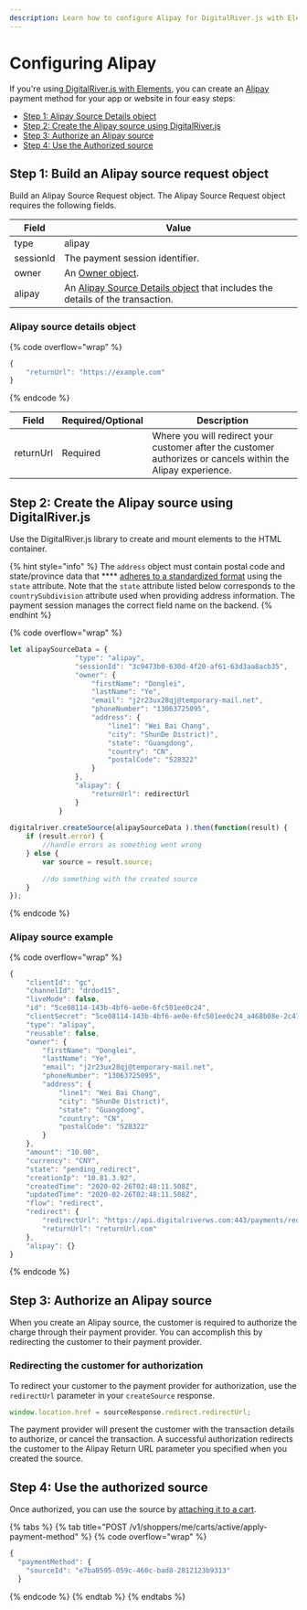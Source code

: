 ```yaml
---
description: Learn how to configure Alipay for DigitalRiver.js with Elements
---
```


# Configuring Alipay

If you're using[ DigitalRiver.js with Elements](../), you can create an [Alipay](../../../supported-payment-methods/alipay.md) payment method for your app or website in four easy steps:

* [Step 1: Alipay Source Details object](alipay.md#step-1-build-an-alipay-source-request-object)
* [Step 2: Create the Alipay source using DigitalRiver.js](alipay.md#step-2-create-the-alipay-source-using-digitalriver-js)
* [Step 3: Authorize an Alipay source](alipay.md#step-3-authorize-an-alipay-source)
* [Step 4: Use the Authorized source](alipay.md#step-4-use-the-authorized-source)

## Step 1: Build an Alipay source request object

Build an Alipay Source Request object. The Alipay Source Request object requires the following fields.

| Field     | Value                                                                                                                   |
| --------- | ----------------------------------------------------------------------------------------------------------------------- |
| type      | alipay                                                                                                                  |
| sessionId | The payment session identifier.                                                                                         |
| owner     | An [Owner object](common-payment-objects.md#owner-object).                                                              |
| alipay    | An [Alipay Source Details object](alipay.md#alipay-source-details-object) that includes the details of the transaction. |

### Alipay source details object

{% code overflow="wrap" %}
```javascript
{
    "returnUrl": "https://example.com"
}
```
{% endcode %}

| Field     | Required/Optional | Description                                                                                                  |
| --------- | ----------------- | ------------------------------------------------------------------------------------------------------------ |
| returnUrl | Required          | Where you will redirect your customer after the customer authorizes or cancels within the Alipay experience. |

## Step 2: Create the Alipay source using DigitalRiver.js

Use the DigitalRiver.js library to create and mount elements to the HTML container.

{% hint style="info" %}
The `address` object must contain postal code and state/province data that **** [adheres to a standardized format](../../../../cart/creating-or-updating-a-cart/providing-address-information.md) using the `state` attribute. Note that the `state` attribute listed below corresponds to the `countrySubdivision` attribute used when providing address information. The payment session manages the correct field name on the backend.
{% endhint %}

{% code overflow="wrap" %}
```javascript
let alipaySourceData = {
                "type": "alipay",
                "sessionId": "3c9473b0-630d-4f20-af61-63d3aa8acb35",
                "owner": {
                    "firstName": "Donglei",
                    "lastName": "Ye",
                    "email": "j2r23ux28qj@temporary-mail.net",
                    "phoneNumber": "13063725095",
                    "address": {
                        "line1": "Wei Bai Chang",
                        "city": "ShunDe District)",
                        "state": "Guangdong",
                        "country": "CN",
                        "postalCode": "528322"
                    }
                },
                "alipay": {
                    "returnUrl": redirectUrl
                }
            }
 
digitalriver.createSource(alipaySourceData ).then(function(result) {
    if (result.error) {
        //handle errors as something went wrong
    } else {
        var source = result.source;
     
        //do something with the created source
    }
});
```
{% endcode %}

### Alipay source example

{% code overflow="wrap" %}
```javascript
{
    "clientId": "gc",
    "channelId": "drdod15",
    "liveMode": false,
    "id": "5ce08114-143b-4bf6-ae0e-6fc501ee0c24",
    "clientSecret": "5ce08114-143b-4bf6-ae0e-6fc501ee0c24_a468b08e-2c47-4531-82af-d48d80ff6dcc",
    "type": "alipay",
    "reusable": false,
    "owner": {
        "firstName": "Donglei",
        "lastName": "Ye",
        "email": "j2r23ux28qj@temporary-mail.net",
        "phoneNumber": "13063725095",
        "address": {
            "line1": "Wei Bai Chang",
            "city": "ShunDe District)",
            "state": "Guangdong",
            "country": "CN",
            "postalCode": "528322"    
        }
    },
    "amount": "10.00",
    "currency": "CNY",
    "state": "pending_redirect",
    "creationIp": "10.81.3.92",
    "createdTime": "2020-02-26T02:48:11.508Z",
    "updatedTime": "2020-02-26T02:48:11.508Z",
    "flow": "redirect",
    "redirect": {
        "redirectUrl": "https://api.digitalriverws.com:443/payments/redirects/51314834-9bf9-483f-b3a7-4b36a14d3f5c?apiKey=pk_hc_e03ee62c0d964bb3ac75595b1203d13c",
        "returnUrl": "returnUrl.com"
    },
    "alipay": {}
}
```
{% endcode %}

## Step 3: Authorize an Alipay source

When you create an Alipay source, the customer is required to authorize the charge through their payment provider. You can accomplish this by redirecting the customer to their payment provider.

### Redirecting the customer for authorization

To redirect your customer to the payment provider for authorization, use the `redirectUrl` parameter in your `createSource` response.

```javascript
window.location.href = sourceResponse.redirect.redirectUrl;
```

The payment provider will present the customer with the transaction details to authorize, or cancel the transaction. A successful authorization redirects the customer to the Alipay Return URL parameter you specified when you created the source.

## Step 4: Use the authorized source

Once authorized, you can use the source by [attaching it to a cart](../../../sources/#attaching-a-payment-method-to-an-order-or-cart).

{% tabs %}
{% tab title="POST /v1/shoppers/me/carts/active/apply-payment-method" %}
{% code overflow="wrap" %}
```javascript
{
  "paymentMethod": {
    "sourceId": "e7ba0595-059c-460c-bad8-2812123b9313"
  }

```
{% endcode %}
{% endtab %}
{% endtabs %}
